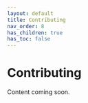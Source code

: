 ```yaml
---
layout: default
title: Contributing
nav_order: 8
has_children: true
has_toc: false
---
```


# Contributing

Content coming soon.
